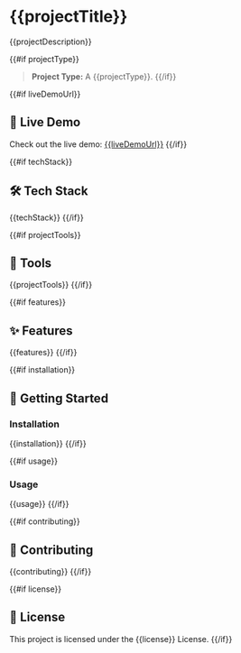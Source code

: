 # {{projectTitle}}

{{projectDescription}}

{{#if projectType}}
> **Project Type:** A {{projectType}}.
{{/if}}

{{#if liveDemoUrl}}
## 🚀 Live Demo
Check out the live demo: [{{liveDemoUrl}}]({{liveDemoUrl}})
{{/if}}

{{#if techStack}}
## 🛠️ Tech Stack
{{techStack}}
{{/if}}

{{#if projectTools}}
## 🧰 Tools
{{projectTools}}
{{/if}}

{{#if features}}
## ✨ Features
{{features}}
{{/if}}

{{#if installation}}
## 🚀 Getting Started
### Installation
{{installation}}
{{/if}}

{{#if usage}}
### Usage
{{usage}}
{{/if}}

{{#if contributing}}
## 🤝 Contributing
{{contributing}}
{{/if}}

{{#if license}}
## 📄 License
This project is licensed under the {{license}} License.
{{/if}}
